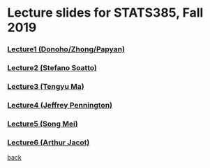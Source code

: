 
# Lecture slides for STATS385, Fall 2019

### [Lecture1 (Donoho/Zhong/Papyan)](./assets/lectures/Lecture_1_Donoho_Zhong_Papyan.pdf)
### [Lecture2 (Stefano Soatto)](./assets/lectures/StefanoSoattoStanford2019Oct3.pdf)
### [Lecture3 (Tengyu Ma)](./assets/lectures/Lecture_3_Tengyu_Ma.pptx)
### [Lecture4 (Jeffrey Pennington)](./assets/lectures/Simplicity_of_overparameterized_networks.pdf)
### [Lecture5 (Song Mei)](./assets/lectures/MF_dynamics_Stanford.pdf)
### [Lecture6 (Arthur Jacot)](./assets/lectures/NTK_freeze_chaos_drawing.pdf)

[back](./)
